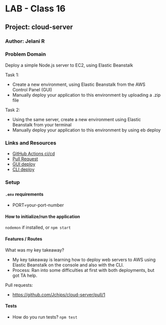 # LAB - Class 16

## Project: cloud-server

### Author: Jelani R

### Problem Domain

Deploy a simple Node.js server to EC2, using Elastic Beanstalk

Task 1:

- Create a new environment, using Elastic Beanstalk from the AWS Control Panel (GUI)
- Manually deploy your application to this environment by uploading a .zip file

Task 2:

- Using the same server, create a new environment using Elastic Beanstalk from your terminal
- Manually deploy your application to this environment by using eb deploy

### Links and Resources

- [GitHub Actions ci/cd](https://github.com/Jchips/cloud-server/actions)
- [Pull Request](https://github.com/Jchips/cloud-server/pull/1)
- [GUI deploy](http://lab-16-env.eba-xdbdp7xd.us-west-2.elasticbeanstalk.com/)
- [CLI deploy](http://lab-16-env5.eba-3fm7mpzt.us-west-2.elasticbeanstalk.com/)

### Setup

#### `.env` requirements

- PORT=your-port-number

#### How to initialize/run the application

`nodemon` if installed, or `npm start`

#### Features / Routes

What was my key takeaway?

- My key takeaway is learning how to deploy web servers to AWS using Elastic Beanstalk on the console and also with the CLI.
- Process: Ran into some difficulties at first with both deployments, but got TA help.

Pull requests:

- <https://github.com/Jchips/cloud-server/pull/1>

#### Tests

- How do you run tests?
`npm test`
